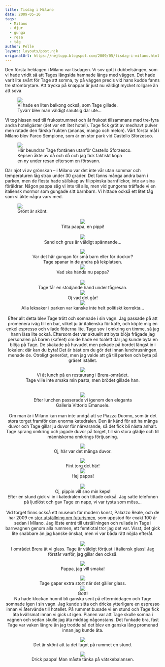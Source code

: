 ```yaml
---
title: Tisdag i Milano
date: 2009-05-16
tags: 
  - Milano
  - djur
  - gunga
  - resa
  - tåg	
author: Pelle
layout: layouts/post.njk
originalUrl: https://nejtupp.blogspot.com/2009/05/tisdag-i-milano.html
---
```


Den första heldagen i Milano var tisdagen. Vi sov gott i dubbelsängen, som vi hade vridit så att Tages långsida hamnade längs med väggen. Det hade varit lite svårt för Tage att somna, ty på väggen precis vid hans kudde fanns tre strömbrytare. Att trycka på knappar är just nu väldigt mycket roligare än att sova.

<figure>
	<img src="../../../../img/_MG_3560_1024pix.jpg">
	<figcaption>Vi hade en liten balkong också, som Tage gillade.<br>Tyvärr blev man väldigt smutsig där ute...</figcaption>
</figure>Vi tog hissen ned till frukostrummet och åt frukost tillsammans med tre-fyra andra hotellgäster (det var ett litet hotell). Tage fick gröt av medhavt pulver men ratade den färska frukten (ananas, mango och melon). Vårt första mål i Milano blev Parco Sempione, som är en stor park vid Castello Sforzesco.

<figure>
	<img src="../../../../img/_MG_3577_1024pix.jpg">
	<figcaption>Här beundrar Tage fontänen utanför Castello Sforzesco.<br>Kepsen åkte av då och då och jag fick faktiskt köpa<br>en ny under resan eftersom en försvann.</figcaption>
</figure>Där njöt vi av grönskan – i Milano var det inte vår utan sommar och temperaturen låg strax under 30 grader. Det fanns många andra barn i parken, men de flesta hade sällskap av filippinska barnflickor, inte av sina föräldrar. Någon pappa såg vi inte till alls, men vid gungorna träffade vi en italiensk mormor som gungade sitt barnbarn. Vi hittade också ett litet tåg som vi åkte några varv med.

<figure>
	<img src="../../../../img/_MG_3609_1024pix.jpg">
	<figcaption>Grönt är skönt.<br><br></span></span></div><div style="text-align: center;"><img src="../../../../img/_MG_3612_1024pix.jpg">
	<figcaption>Titta pappa, en pippi!</span></span><br><br></div><div style="text-align: center;"><img src="../../../../img/_MG_3621_1024pix.jpg">
	<figcaption>Sand och grus är väldigt spännande...</figcaption>
</figure><div style="text-align: center;"><img src="../../../../img/_MG_3639_1024pix.jpg">
	<figcaption>Var det här gungan för små barn eller för dockor?<br>Tage spanar in de andra på lekplatsen.</figcaption>
</figure><div style="text-align: center;"><img src="../../../../img/_MG_3658_1024pix.jpg">
	<figcaption>Vad ska hända nu pappa?<br><br></span></span></div><div style="text-align: center;"><img src="../../../../img/_MG_3666_1024pix.jpg">
	<figcaption>Tage får en stödjande hand under tågresan.</figcaption>
</figure><div style="text-align: center;"><img src="../../../../img/_MG_3690_1024pix.jpg">
	<figcaption>Oj vad det går!</figcaption>
</figure><div style="text-align: center;"><img src="../../../../img/_MG_3652_1024pix.jpg">
	<figcaption>Alla leksaker i parken var kanske inte helt politiskt korrekta...</figcaption>
</figure><br>Efter allt detta blev Tage trött och somnade i sin vagn. Jag passade på att promenera iväg till en bar, vilket ju är italienska för kafé, och köpte mig en enkel espresso och vilade fötterna lite. Tage sov i omkring en timme, så jag hann läsa lite också. Eftersom det var aktuellt att byta blöja frågade jag personalen på baren (kaféet) om de hade en toalett där jag kunde byta en blöja på Tage. De skakade på huvudet men pekade på bordet längst in i lokalen: där kan du byta! Det är bäst om du gör det innan lunchrusningen, menade de. Otroligt generöst, men jag valde att gå till parken och byta på gräset istället.

<figure>
	<img src="../../../../img/_MG_3710_1024pix.jpg">
	<figcaption>Vi åt lunch på en restaurang i Brera-området.<br>Tage ville inte smaka min pasta, men brödet gillade han.</span> </span></div><br><div style="text-align: center;"><img src="../../../../img/_MG_3734_1024pix.jpg">
	<figcaption>Efter lunchen passerade vi igenom den eleganta<br>Galleria Vittorio Emanuele.</span></span><br><br></div>Om man är i Milano kan man inte undgå att se Piazza Duomo, som är det stora torget framför den enorma katedralen. Den är känd för att ha många duvor och Tage gillar ju duvor för närvarande, så det fick bli nästa anhalt. Tage sprang omkring och jagade duvor på torget, till sin stora glädje och till människorna omkrings förtjusning.

<figure>
	<img src="../../../../img/_MG_3748_1024pix.jpg">
	<figcaption>Oj, här var det många duvor.</figcaption>
</figure><div style="text-align: center;"><img src="../../../../img/_MG_3780_1024pix.jpg">
	<figcaption>Fint torg det här!</figcaption>
</figure><div style="text-align: center;"><img src="../../../../img/_MG_3769_1024pix.jpg">
	<figcaption>Hej pappa!</figcaption>
</figure><br><div style="text-align: center;"><img src="../../../../img/_MG_3754_1024pix.jpg">
	<figcaption>Oj, pippin vill sno min keps!</figcaption>
</figure>Efter en stund gick vi in i katedralen och tittade också. Jag satte telefonen på ljudlöst och gav Tage en napp, vi var tysta som möss...<br><br>Vid torget finns också ett museum för modern konst, Palazzo Reale, och de har 2009 en <a href="http://www.futurismo.milano.it/">stor utställning om futurismen</a>, som uppstod för exakt 100 år sedan i Milano. Jag löste entré till utställningen och rullade in Tage i barnvagnen genom alla rummen, ett femtiotal tror jag det var. Visst, det gick lite snabbare än jag kanske önskat, men vi var båda rätt nöjda efteråt.<br><br><img src="../../../../img/ELASTICIT%C3%A0ULTIMA3.jpg"><br>I området Brera åt vi glass. Tage är väldigt förtjust i italiensk glass! Jag förstår varför, jag gillar den också.

<figure>
	<img src="../../../../img/_MG_3796_1024pix.jpg">
	<figcaption>Pappa, jag vill smaka!</figcaption>
</figure><div style="text-align: center;"><img src="../../../../img/_MG_3809_1024pix.jpg">
	<figcaption>Tage gapar extra stort när det gäller glass.</figcaption>
</figure><div style="text-align: center;"><img src="../../../../img/_MG_3801_1024pix.jpg">
	<figcaption>Gott!</figcaption>
</figure>Nu hade klockan hunnit bli ganska sent på eftermiddagen och Tage somnade igen i sin vagn. Jag kunde sitta och dricka ytterligare en espresso innan vi återvände till hotellet. På rummet busade vi en stund och Tage fick äta kvällsmat innan vi gick ut igen. Planen var att Tage skulle somna i vagnen och sedan skulle jag äta middag någonstans. Det funkade bra, fast Tage var vaken längre än jag trodde så det blev en ganska lång promenad innan jag kunde äta.

<figure>
	<img src="../../../../img/_MG_3814_1024pix.jpg">
	<figcaption>Det är skönt att ta det lugnt på rummet en stund.</figcaption>
</figure><div style="text-align: center;"><img src="../../../../img/_MG_3817_1024pix.jpg">
	<figcaption>Drick pappa! Man måste tänka på vätskebalansen.</figcaption>
